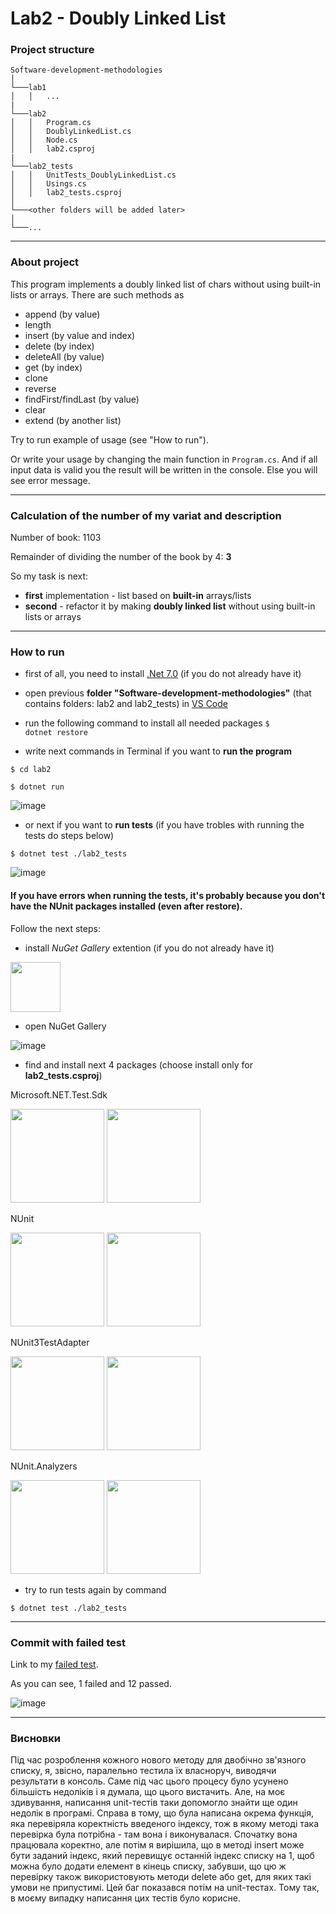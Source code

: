 # Lab2 - Doubly Linked List
### Project structure

```
Software-development-methodologies   
│
└───lab1
│   │   ...
|
└───lab2
│   │   Program.cs
│   │   DoublyLinkedList.cs
│   │   Node.cs
│   │   lab2.csproj
|
└───lab2_tests
│   │   UnitTests_DoublyLinkedList.cs
│   │   Usings.cs
│   │   lab2_tests.csproj
│
└───<other folders will be added later>
│
└───...
```
 
---

### About project

This program implements a doubly linked list of chars without using built-in lists or arrays.
There are such methods as
- append (by value)
- length
- insert (by value and index)
- delete (by index)
- deleteAll (by value)
- get (by index)
- clone
- reverse
- findFirst/findLast (by value)
- clear
- extend (by another list)

Try to run example of usage (see "How to run").

Or write your usage by changing the main function in <code>Program.cs</code>.
And if all input data is valid you the result will be written in the console. Else you will see error message.

---

### Calculation of the number of my variat and description
Number of book: 1103

Remainder of dividing the number of the book by 4: **3**

So my task is next:

- **first** implementation - list based on **built-in** arrays/lists
- **second** - refactor it by making **doubly linked list** without using built-in lists or arrays

---

### How to run
- first of all, you need to install [.Net 7.0](https://dotnet.microsoft.com/en-us/download) (if you do not already have it)
- open previous **folder "Software-development-methodologies"** (that contains folders: lab2 and lab2_tests) in [VS Code](https://code.visualstudio.com/download)
- run the following command to install all needed packages
<code>$ dotnet restore</code>

- write next commands in Terminal if you want to **run the program**

<code>$ cd lab2 </code>

<code>$ dotnet run </code>

![image](https://user-images.githubusercontent.com/90560209/226444825-9aa89d43-02e3-45d1-9e1e-f62dc54e556b.png)

- or next if you want to **run tests** (if you have trobles with running the tests do steps below)

<code>$ dotnet test ./lab2_tests</code>

![image](https://user-images.githubusercontent.com/90560209/226453968-96e77690-379b-425e-ab0f-cb21a982a3dc.png)

#### If you have errors when running the tests, it's probably because you don't have the NUnit packages installed (even after restore).

Follow the next steps:

- install _NuGet Gallery_ extention (if you do not already have it)

<img src="https://user-images.githubusercontent.com/90560209/226548216-92ceeca0-8f9a-4e59-a023-e5f2713fe34b.png" height="80">

- open NuGet Gallery

![image](https://user-images.githubusercontent.com/90560209/226548521-a836523e-d625-4046-89d5-ee967a23aa14.png)

- find and install next 4 packages (choose install only for **lab2_tests.csproj**)

Microsoft.NET.Test.Sdk

<img src="https://user-images.githubusercontent.com/90560209/226549915-451e98c4-5ad7-4f0d-bf81-af73be8b0d06.png" height="150"> <img src="https://user-images.githubusercontent.com/90560209/226549405-1732dcdd-67c8-4b10-abcb-2987bc097b84.png" height="150">

NUnit

<img src="https://user-images.githubusercontent.com/90560209/226549367-db191e82-aeb9-4a6b-a367-799df4bbeb8b.png" height="150"> <img src="https://user-images.githubusercontent.com/90560209/226549385-1a788edf-1b63-4f34-91a3-8bb412ee1e60.png" height="150">

NUnit3TestAdapter

<img src="https://user-images.githubusercontent.com/90560209/226550092-58844f05-8d9f-4719-b7ff-e172f19f2fae.png" height="150"> <img src="https://user-images.githubusercontent.com/90560209/226550098-ad62ab22-8af2-4744-aafa-67cec4a3d7dd.png" height="150">

NUnit.Analyzers

<img src="https://user-images.githubusercontent.com/90560209/226550189-a8e1ab6d-2ccd-489f-a5a4-f697e0f9f709.png" height="150"> <img src="https://user-images.githubusercontent.com/90560209/226550201-536c8bfc-b97f-4855-84c0-7cd1bdf12b3d.png" height="150">

- try to run tests again by command

<code>$ dotnet test ./lab2_tests</code>

---

### Commit with failed test

Link to my [failed test](https://github.com/yaryna-bashchak/Software-development-methodologies/actions/runs/4471636352/jobs/7856779115).

As you can see, 1 failed and 12 passed.

![image](https://user-images.githubusercontent.com/90560209/226445866-18a13bc1-8c6d-468d-801f-d9ead7cc0271.png)

---

### Висновки

Під час розроблення кожного нового методу для двобічно зв'язного списку, я, звісно, паралельно тестила їх власноруч, виводячи результати в консоль.
Саме під час цього процесу було усунено більшість недоліків і я думала, що цього вистачить.
Але, на моє здивування, написання unit-тестів таки допомогло знайти ще один недолік в програмі.
Справа в тому, що була написана окрема функція, яка перевіряла коректність введеного індексу,
тож в якому методі така перевірка була потрібна - там вона і виконувалася.
Спочатку вона працювала коректно, але потім я вирішила, що в методі insert може бути заданий індекс, який перевищує останній індекс списку на 1,
щоб можна було додати елемент в кінець списку, забувши, що цю ж перевірку також використовують методи delete або get, для яких такі умови не припустимі.
Цей баг показався потім на unit-тестах. Тому так, в моєму випадку написання цих тестів було корисне.
